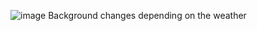 ![image](https://user-images.githubusercontent.com/122238710/211342902-839fff8c-9bf5-46c4-adfe-506621f8a8aa.png)
Background changes depending on the weather
